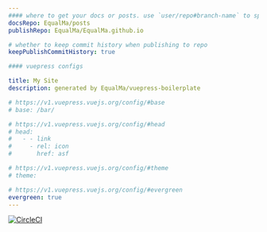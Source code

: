 ```yaml
---
#### where to get your docs or posts. use `user/repo#branch-name` to specify branch
docsRepo: EqualMa/posts
publishRepo: EqualMa/EqualMa.github.io

# whether to keep commit history when publishing to repo
keepPublishCommitHistory: true

#### vuepress configs

title: My Site
description: generated by EqualMa/vuepress-boilerplate

# https://v1.vuepress.vuejs.org/config/#base
# base: /bar/

# https://v1.vuepress.vuejs.org/config/#head
# head:
#   - - link
#     - rel: icon
#       href: asf

# https://v1.vuepress.vuejs.org/config/#theme
# theme:

# https://v1.vuepress.vuejs.org/config/#evergreen
evergreen: true
---
```


[![CircleCI](https://circleci.com/gh/EqualMa/vuepress-boilerplate.svg?style=svg)](https://circleci.com/gh/EqualMa/vuepress-boilerplate)

